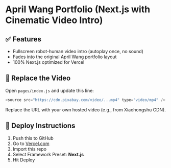 # April Wang Portfolio (Next.js with Cinematic Video Intro)

## ✅ Features
- Fullscreen robot-human video intro (autoplay once, no sound)
- Fades into the original April Wang portfolio layout
- 100% Next.js optimized for Vercel

## 🔄 Replace the Video
Open `pages/index.js` and update this line:

```js
<source src="https://cdn.pixabay.com/video/...mp4" type="video/mp4" />
```

Replace the URL with your own hosted video (e.g., from Xiaohongshu CDN).

## 🚀 Deploy Instructions
1. Push this to GitHub
2. Go to [Vercel.com](https://vercel.com)
3. Import this repo
4. Select Framework Preset: **Next.js**
5. Hit Deploy